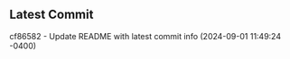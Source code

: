 
## Latest Commit
cf86582 - Update README with latest commit info (2024-09-01 11:49:24 -0400) <Yunxi-Zhou>
